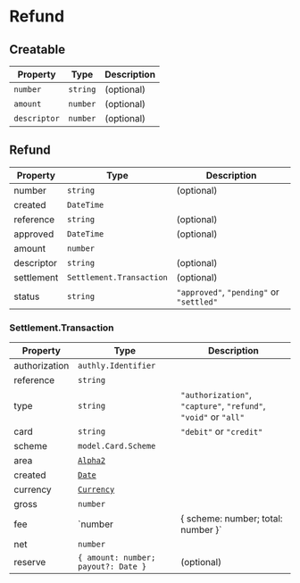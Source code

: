 # Refund
## Creatable

| Property     | Type     | Description |
|--------------|----------|-------------|
| `number`     | `string` | (optional)  |
| `amount`     | `number` | (optional)  |
| `descriptor` | `number` | (optional)  |


## Refund

| Property   | Type                     | Description                              |
|------------|--------------------------|------------------------------------------|
| number     | `string`                 | (optional)                               |
| created    | `DateTime`               |                                          |
| reference  | `string`                 | (optional)                               |
| approved   | `DateTime`               | (optional)                               |
| amount     | `number`                 |                                          |
| descriptor | `string`                 | (optional)                               |
| settlement | `Settlement.Transaction` | (optional)                               |
| status     | `string`                 | `"approved"`, `"pending"` or `"settled"` |


### Settlement.Transaction

| Property      | Type                                         | Description                                                     |
|---------------|----------------------------------------------|-----------------------------------------------------------------|
| authorization | `authly.Identifier`                          |                                                                 |
| reference     | `string`                                     |                                                                 |
| type          | `string`                                     | `"authorization"`,` "capture"`, `"refund"`, `"void"` or `"all"` |
| card          | `string`                                     | `"debit"` or `"credit"`                                         |
| scheme        | `model.Card.Scheme`                          |                                                                 |
| area          | [`Alpha2`](./other#alpha2)                   |                                                                 |
| created       | [`Date`](./other.html#datetime)              |                                                                 |
| currency      | [`Currency`](./other.html#currency)          |                                                                 |
| gross         | `number`                                     |                                                                 |
| fee           | `number | { scheme: number; total: number }` |                                                                 |
| net           | `number`                                     |                                                                 |
| reserve       | `{ amount: number; payout?: Date }`          | (optional)                                                      |